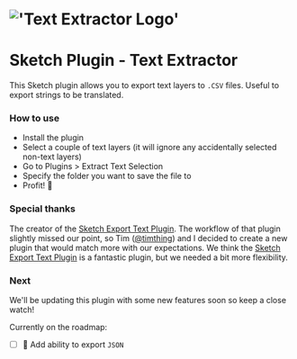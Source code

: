 # !['Text Extractor Logo'](https://user-images.githubusercontent.com/1291263/31087332-ebf1f504-a79c-11e7-80fa-62eb634a899a.png)

# Sketch Plugin - Text Extractor

This Sketch plugin allows you to export text layers to `.CSV` files. Useful to
export strings to be translated.

### How to use
- Install the plugin
- Select a couple of text layers (it will ignore any accidentally selected non-text layers)
- Go to Plugins > Extract Text Selection
- Specify the folder you want to save the file to
- Profit! 🎉

### Special thanks
The creator of the [Sketch Export Text Plugin](https://github.com/exevil/Sketch-Export-Text).
The workflow of that plugin slightly missed our point, so Tim ([@timthing](https://github.com/timthing)) and I decided to create a
new plugin that would match more with our expectations. We think the [Sketch Export Text Plugin](https://github.com/exevil/Sketch-Export-Text) is a fantastic plugin, but we needed a bit more flexibility.

### Next
We'll be updating this plugin with some new features soon so keep a close watch!

Currently on the roadmap:
- [ ] 📝 Add ability to export `JSON`
